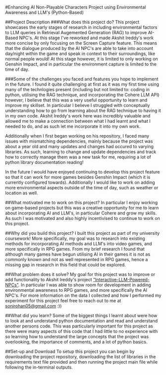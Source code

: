 #Enhancing AI Non-Playable Characters Project using Environmental Awareness and LLM's (Python-Based)

##Project Description
###What does this project do?
  This project showcases the early stages of research in including environmental factors to LLM queries in Retrieval Augemented Generation (RAG) to improve AI-Based NPC's. At this stage I've reworked and made Akshit Ireddy's work more concise by only focusing on the Screen Capture feature. This means that the dialogue produced by the AI NPC's are able to take into account day/night within the game and speak in context to their surroundings, like normal people would! At this stage however, it is limited to only working on Genshin Impact, and in particular the environment capture is limited to the time of day.

###Some of the challenges you faced and features you hope to implement in the future.
  I found it quite challenging at first as it was my first time using many of the technlogies present (including but not limited to: coding in python, utilising the RAG technique, and incorporating the Cohere LLM API) however, I believe that this was a very useful opportunity to learn and improve my skillset. In particular I believe I struggled with conceptually understanding how to go from learning about the RAG technique to having it in my own code. Akshit Ireddy's work here was incredibly valuable and allowed me to make a connection between what I had learnt and what I needed to do, and as such let me incorporate it into my own work. 

  Additionally when I first began working on his repository, I faced many issues with mismatching dependencies, mainly because the project was about a year old and many updates and changes had occured to varying libraries. As such, learning to change and update dependencies and track how to correctly manage them was a new task for me, requiring a lot of python library documentation reading! 

  In the future I would have enjoyed continuing to develop this project feature so that it can work for more games besides Genshin Impact (which it is currently configured towards). Additionally I would like to work on adding more environmental aspects outside of the time of day, such as weather or location as well. 

##What motivated me to work on this project?
  In particular I enjoy working on game-based projects but this was a creative opportunity for me to learn about incorporating AI and LLM's, in particular Cohere and grow my skills. As such I was motivated and also highly incentivised to continue to work on this project.
  
##Why did you build this project?
  I built this project as part of my university coursework! More specifically, my goal was to research into existing methods for incorporating AI methods and LLM's into video games, and more specifically in RPG games. From my brief research I found that although many games have begun utilising AI in their games it is not as commonly known and not as well represented in RPG games, hence a missing gap in research in this field that could be explored.  
  
##What problem does it solve?
  My goal for this project was to improve or add functionality to Akshit Ireddy's project ["Interactive-LLM-Powered-NPCs"]([https://pages.github.com/](https://github.com/AkshitIreddy/Interactive-LLM-Powered-NPCs?tab=readme-ov-file)). 
  In particular I was able to show room for development in adding environmental awareness to RPG games, and more specifically the AI NPC's. For more information on the data I collected and how I performed my experiment for this project feel free to reach out to me at sonirohan05@gmail.com :))

##What did you learn?
  Some of the biggest things I learnt about were how to look at and understand python documentation and read and understand another persons code. This was particularly important for this project as there were many aspects of this code that I had little to no experience with so learning how to understand the large concepts that the project was overlooking, the importance of comments, and a lot of python basics.
  
##Set-up and Download
To setup this project you can begin by downloading the project repository, downloading the list of libraries in the requirements text file provided and then running the project main file while following the in-terminal outputs. 
